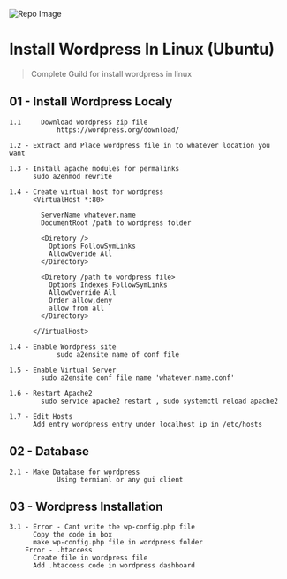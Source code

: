 ![Repo Image](https://github.com/lalantham/web-server-linux/blob/master/img.png)
# Install Wordpress In Linux (Ubuntu)

>Complete Guild for install wordpress in linux 

## 01 - Install Wordpress Localy

	1.1 	Download wordpress zip file
				https://wordpress.org/download/

	1.2 - Extract and Place wordpress file in to whatever location you want		  

	1.3 - Install apache modules for permalinks
          sudo a2enmod rewrite
          
	1.4 - Create virtual host for wordpress
          <VirtualHost *:80>
          
            ServerName whatever.name
            DocumentRoot /path to wordpress folder
            
            <Diretory />
              Options FollowSymLinks
              AllowOveride All
            </Directory>
            
            <Diretory /path to wordpress file>
              Options Indexes FollowSymLinks
              AllowOverride All
              Order allow,deny
              allow from all
            </Directory>
              
          </VirtualHost>
          
	1.4 - Enable Wordpress site
			    sudo a2ensite name of conf file

	1.5 - Enable Virtual Server
			sudo a2ensite conf file name 'whatever.name.conf'

	1.6 - Restart Apache2
			sudo service apache2 restart , sudo systemctl reload apache2

	1.7 - Edit Hosts
          Add entry wordpress entry under localhost ip in /etc/hosts

## 02 - Database

	2.1 - Make Database for wordpress
			    Using termianl or any gui client

## 03 - Wordpress Installation

	3.1 - Error - Cant write the wp-config.php file
          Copy the code in box
          make wp-config.php file in wordpress folder
        Error - .htaccess
          Create file in wordpress file
          Add .htaccess code in wordpress dashboard
